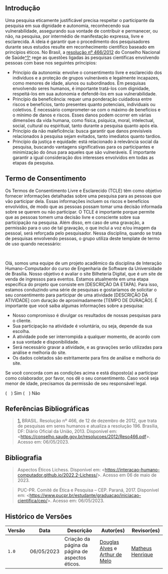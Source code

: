 ## Introdução

Uma pesquisa eticamente justificável precisa respeitar o participante da pesquisa em sua dignidade e
autonomia, reconhecendo sua vulnerabilidade, assegurando sua vontade de contribuir e permanecer, ou não, na pesquisa, por intermédio de manifestação expressa, livre e esclarecida. A ideia é garantir que o procedimento dos pesquisadores durante seus estudos resulte em reconhecimento científico baseado em princípios éticos. No Brasil, a [resolução nº 466/2012](./reso466.pdf) do Conselho Nacional de Saúde<a id="anchor_1" href="#REF1">^1^</a> rege as questões ligadas às pesquisas científicas envolvendo pessoas com base nos seguintes príncipios:

- Princípio da autonomia: envolve o consentimento livre e esclarecido dos indivíduos e a proteção de grupos vulneráveis e legalmente incapazes, como menores de idade, alunos ou subordinados. Em pesquisas envolvendo seres humanos, é importante tratá-los com dignidade, respeitá-los em sua autonomia e defendê-los em sua vulnerabilidade.
- Princípio da beneficência: requer uma ponderação cuidadosa entre riscos e benefícios, tanto presentes quanto potenciais, individuais ou coletivos. É necessário comprometer-se com o máximo de benefícios e o mínimo de danos e riscos. Esses danos podem ocorrer em várias dimensões da vida humana, como física, psíquica, moral, intelectual, social, cultural ou espiritual, tanto durante a pesquisa quanto após ela.
- Princípio da não maleficência: busca garantir que danos previsíveis relacionados à pesquisa sejam evitados, tanto imediatos quanto tardios.
- Princípio da justiça e equidade: está relacionado à relevância social da pesquisa, buscando vantagens significativas para os participantes e minimização do ônus para aqueles que são vulneráveis. É importante garantir a igual consideração dos interesses envolvidos em todas as etapas da pesquisa.

## Termo de Consentimento

Os Termos de Consentimento Livre e Esclarecido (TCLE) têm como objetivo fornecer informações detalhadas sobre uma pesquisa para as pessoas que vão participar dela. Essas informações incluem os riscos e benefícios envolvidos, de modo que as pessoas possam tomar uma decisão informada sobre se querem ou não participar. O TCLE é importante porque permite que as pessoas tomem uma decisão livre e consciente sobre sua participação na pesquisa. Além disso, em caso de uma gravação, a permissão para o uso de tal gravação, o que inclui a voz e/ou imagem da pessoal, será reforçada pelo pesquisador. Nessa disciplina, quando se trata de pesquisas envolvendo pessoas, o grupo utiliza deste template de termo de uso quando necessário:

<br>

Olá, somos uma equipe de um projeto acadêmico da disciplina de Interação Humano-Computador do curso de Engenharia de Software da Universidade de Brasília. Nosso objetivo é avaliar o site Bilheteria Digital, que é um site de venda de ingressos para eventos. Estamos atualmente em uma etapa específica do projeto que consiste em [DESCRIÇÃO DA ETAPA].
Para isso, estamos conduzindo uma série de pesquisas e gostaríamos de solicitar o seu consentimento para participar de uma atividade [DESCRIÇÃO DA ATIVIDADE] com duração de aproximadamente [TEMPO DE DURAÇÃO]. É importante que você saiba algumas informações sobre a pesquisa:

- Nosso compromisso é divulgar os resultados de nossas pesquisas para o cliente.
- Sua participação na atividade é voluntária, ou seja, depende da sua escolha.
- A atividade pode ser interrompida a qualquer momento, de acordo com a sua vontade e disponibilidade.
- Será necessário gravar a atividade, e as gravações serão utilizadas para análise e melhoria do site.
- Os dados coletados são estritamente para fins de análise e melhoria do site.

Se você concorda com as condições acima e está disposto(a) a participar como colaborador, por favor, nos dê o seu consentimento. Caso você seja menor de idade, precisamos da permissão de seu responsável legal.

(&emsp;) Sim
(&emsp;) Não

## Referências Bibliográficas

> <a id="REF1" href="#anchor_1">1.</a> BRASIL. Resolução nº 466, de 12 de dezembro de 2012, que trata de pesquisas em seres humanos e atualiza a resolução 196. Brasília, DF: Diário Oficial da União, 2013. Disponível em: <<https://conselho.saude.gov.br/resolucoes/2012/Reso466.pdf>>. Acesso em: 06/05/2023.

## Bibliografia

> Aspectos Éticos Lichess. Disponível em: <<https://interacao-humano-computador.github.io/2022.2-Lichess/>>. Acesso em 06 de maio de 2023.

> PUC-PR. Comitê de Ética e Pesquisa – CEP. Paraná, 2017. Disponível em: <<https://www.pucpr.br/estudante/graduacao/iniciacao-cientifica/cep/>>. Acesso em: 06/05/2023.

## Histórico de Versões

| Versão | Data       | Descrição                                       | Autor(es)                                                                                     | Revisor(es)                                      |
| ------ | ---------- | ----------------------------------------------- | --------------------------------------------------------------------------------------------- | ------------------------------------------------ |
| `1.0`  | 06/05/2023 | Criação da página da página de aspectos éticos. | [Douglas Alves](https://github.com/dougAlvs) e [Arthur de Melo](https://github.com/arthurmlv) | [Matheus Henrique](https://github.com/mathonaut) |
